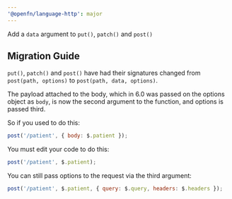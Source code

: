 ```yaml
---
'@openfn/language-http': major
---
```


Add a `data` argument to `put()`, `patch()` and `post()`

## Migration Guide

`put()`, `patch()` and `post()` have had their signatures changed from
`post(path, options)` to `post(path, data, options)`.

The payload attached to the body, which in 6.0 was passed on the options object
as `body`, is now the second argument to the function, and options is passed
third.

So if you used to do this:

```js
post('/patient', { body: $.patient });
```

You must edit your code to do this:

```js
post('/patient', $.patient);
```

You can still pass options to the request via the third argument:

```js
post('/patient', $.patient, { query: $.query, headers: $.headers });
```
